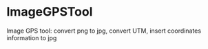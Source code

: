 # ImageGPSTool
Image GPS tool: convert png to jpg, convert UTM, insert coordinates information to jpg 
